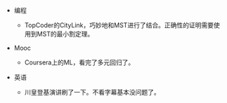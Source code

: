 - 编程
	- TopCoder的CityLink，巧妙地和MST进行了结合。正确性的证明需要使用到MST的最小割定理。

- Mooc
	- Coursera上的ML，看完了多元回归了。

- 英语
	- 川皇登基演讲刷了一下。不看字幕基本没问题了。
